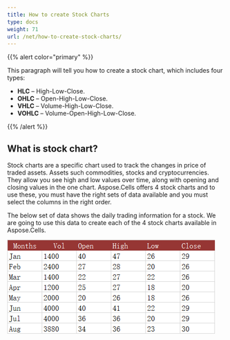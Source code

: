 ```yaml
---
title: How to create Stock Charts
type: docs
weight: 71
url: /net/how-to-create-stock-charts/
---
```


{{% alert color="primary" %}}

This paragraph will tell you how to create a stock chart, which includes four types:
- **HLC** – High-Low-Close.
- **OHLC** – Open-High-Low-Close.
- **VHLC** – Volume-High-Low-Close.
- **VOHLC** – Volume-Open-High-Low-Close.

{{% /alert %}}

## **What is stock chart?**

Stock charts are a specific chart used to track the changes in price of traded assets.  Assets such commodities, stocks and cryptocurrencies.  They allow you see high and low values over time, along with opening and closing values in the one chart.  Aspose.Cells offers 4 stock charts and to use these, you must have the right sets of data available and you must select the columns in the right order.

The below set of data shows the daily trading information for a stock.  We are going to use this data to create each of the 4 stock charts available in Aspose.Cells. 

![todo:image_alt_text](stock.chart.data.png)